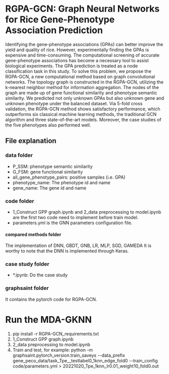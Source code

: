 # RGPA-GCN: Graph Neural Networks for Rice Gene-Phenotype Association Prediction
Identifying the gene-phenotype associations (GPAs) can better improve the yield and quality of rice. However, experimentally finding the GPAs is expensive and time-consuming. The computational screening of accurate gene-phenotype associations has become a necessary tool to assist biological experiments. The GPA prediction is treated as a node classification task in this study. To solve this problem, we propose the RGPA-GCN, a new computational method based on graph convolutional networks. The topology graph is constructed in the RGPA-GCN, utilizing the k-nearest neighbor method for information aggregation. The nodes of the graph are made up of gene functional similarity and phenotype semantic similarity. We predicted not only unknown GPAs but also unknown gene and unknown phenotype under the balanced dataset. Via 5-fold cross validation, the RGPA-GCN method shows satisfactory performance, which outperforms six classical machine learning methods, the traditional GCN algorithm and three state-of-the-art models. Moreover, the case studies of the five phenotypes also performed well.
## File explanation
### data folder
* P_SSM: phenotype semantic similarity
* G_FSM: gene functional similarity
* all_gene_phenotype_pairs: positive samples (i.e. GPA)
* phenotype_name: The phenotype id and name
* gene_name: The gene id and name
### code folder
* 1_Construct GPP graph.ipynb and 2_data preprocessing to model.ipynb are the first two code need to implement before train model.
* parameters.yml is the GNN parameters configuration file.
#### compared methods folder
The implementation of DNN, GBDT, GNB, LR, MLP, SGD, GAMEDA It is worthy to note that the DNN is implemented through Keras.
### case study folder
* *.ipynb: Do the case study
### graphsaint folder
It contains the pytorch code for RGPA-GCN.
# Run the MDA-GKNN
1. pip install -r RGPA-GCN_requirements.txt
2. 1_Construct GPP graph.ipynb
3. 2_data preprocessing to model.ipynb
4. Train and test, for example: python -m graphsaint.pytorch_version.train_saveys --data_prefix gene_peco_data/task_Tpe__testlabel0_1knn_edge_fold0  --train_config code/parameters.yml > 20221020_Tpe_1knn_lr0.01_weight10_fold0.out
